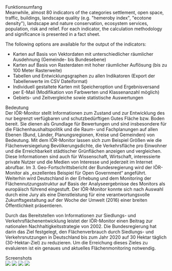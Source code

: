 <div class="mt-3 font-bold">Funktionsumfang</div>
Meanwhile, almost 80 indicators of the categories settlement, open space, traffic, buildings, landscape quality 
(e.g. "hemeroby index", "ecotone density"), landscape and nature conservation, ecosystem services, population, risk and relief. 
For each indicator, the calculation methodology and significance is presented in a fact sheet.

<p class="pt-5">The following options are available for the output of the indicators:</p>
<ul class="list-disc">
<li>Karten auf Basis von Vektordaten mit unterschiedlicher räumlicher Ausdehnung (Gemeinde- bis Bundesebene)</li>
<li>Karten auf Basis von Rasterdaten mit hoher räumlicher Auflösung (bis zu 100 Meter Rasterweite)</li>
<li>Tabellen und Entwicklungsgraphen zu allen Indikatoren (Export der Tabellenwerte im CSV Dateiformat)</li>
<li>Individuell gestaltete Karten mit Speicheroption und Ergebnisversand per E-Mail (Modifikation von Farbwerten und Klassenanzahl möglich)</li>
<li>Gebiets- und Zeitvergleiche sowie statistische Auswertungen</li>
</ul>

<div class="mt-3 font-bold">Bedeutung</div>
Der IÖR-Monitor stellt Informationen zum Zustand und zur Entwicklung des nur begrenzt verfügbaren und schutzbedürftigen 
Gutes Fläche bzw. Boden bereit. Sie dienen als Grundlage für Bewertungen und sind insbesondere für die 
Flächenhaushaltspolitik und die Raum- und Fachplanungen auf allen Ebenen 
(Bund, Länder, Planungsregionen, Kreise und Gemeinden) von Bedeutung. 
Mit dem IÖR-Monitor lassen sich zum Beispiel Größen wie die Flächenversiegelung Bevölkerungsdichte, 
die Verkehrsfläche pro Einwohner und die Erreichbarkeit städtischer Grünflächen anzeigen und vergleichen. 
Diese Informationen sind auch für Wissenschaft, Wirtschaft, interessierte private Nutzer und die Medien von Interesse 
und jederzeit im Internet abrufbar. Im 3. Geo-Fortschrittsbericht der Bundesregierung wird der IÖR-Monitor als 
„exzellentes Beispiel für Open Government“ angeführt. Weiterhin wird Deutschland in der Erhebung und dem 
Monitoring der Flächennutzungsstruktur auf Basis der Analyseergebnisse des Monitors als europäisch führend eingestuft. 
Der IÖR-Monitor konnte sich nach Auswahl durch eine Jury als eine Dienstleistung für eine verantwortungsvolle 
Zukunftsgestaltung auf der Woche der Umwelt (2016) einer breiten Öffentlichkeit präsentieren.

Durch das Bereitstellen von Informationen zur Siedlungs- und Verkehrsflächenentwicklung leistet der
IÖR-Monitor einen Beitrag zur nationalen Nachhaltigkeitsstrategie von 2002.
Die Bundesregierung hat darin das Ziel festgelegt, den Flächenverbrauch
durch Siedlungs- und Verkehrsnutzungen in Deutschland bis zum Jahr 2020 auf 30 Hektar
täglich (30-Hektar-Ziel) zu reduzieren. Um die Erreichung dieses Zieles zu evaluieren ist ein
genaues und aktuelles Flächenmonitoring notwendig.

<div class="mt-3 font-bold">Screenshots</div>
<img class="rounded-t-lg p-3" src="/img/monitor/responsive.jpeg" />
<img class="rounded-t-lg p-3" src="/img/monitor/raster_slider.jpg" />
<img class="rounded-t-lg p-3" src="/img/monitor/gebiete.jpg" />
<img class="rounded-t-lg p-3" src="/img/monitor/S12RG_gem.jpg" />
